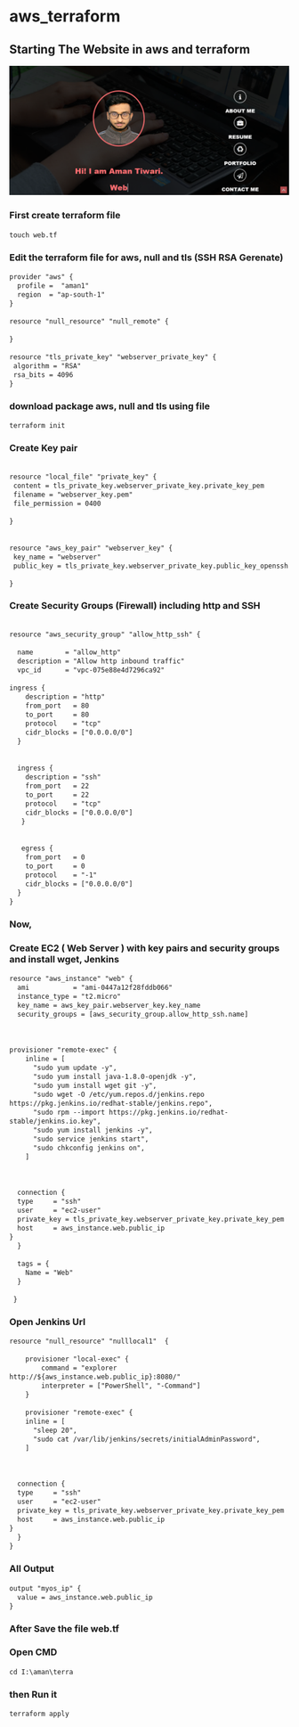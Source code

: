 # aws_terraform

## 	Starting The Website in aws and terraform 

![Create repository](images/ShooterScreenshot-0-15-06-20.png)

### First create  terraform file
```
touch web.tf 
```
### Edit the terraform file for aws, null and tls (SSH RSA Gerenate) 
```
provider "aws" {
  profile =  "aman1"
  region  = "ap-south-1"
}

resource "null_resource" "null_remote" {
	
}

resource "tls_private_key" "webserver_private_key" {
 algorithm = "RSA"
 rsa_bits = 4096
}
```


### download package aws, null and tls using file 

```
terraform init
```

### Create Key pair
```

resource "local_file" "private_key" {
 content = tls_private_key.webserver_private_key.private_key_pem
 filename = "webserver_key.pem"
 file_permission = 0400

}


resource "aws_key_pair" "webserver_key" {
 key_name = "webserver"
 public_key = tls_private_key.webserver_private_key.public_key_openssh

}
```

### Create Security Groups (Firewall) including http and SSH
```

resource "aws_security_group" "allow_http_ssh" {

  name        = "allow_http" 
  description = "Allow http inbound traffic"
  vpc_id      = "vpc-075e88e4d7296ca92"

ingress {
    description = "http"
    from_port   = 80
    to_port     = 80
    protocol    = "tcp"
    cidr_blocks = ["0.0.0.0/0"]
  } 


  ingress {
    description = "ssh"
    from_port   = 22
    to_port     = 22
    protocol    = "tcp"
    cidr_blocks = ["0.0.0.0/0"]
   }


   egress {
    from_port   = 0
    to_port     = 0
    protocol    = "-1"
    cidr_blocks = ["0.0.0.0/0"]
  }
}  
```

### Now,
### Create EC2 ( Web Server ) with key pairs and security groups and install wget, Jenkins  
```
resource "aws_instance" "web" {
  ami           = "ami-0447a12f28fddb066"
  instance_type = "t2.micro"
  key_name = aws_key_pair.webserver_key.key_name
  security_groups = [aws_security_group.allow_http_ssh.name]



provisioner "remote-exec" {
    inline = [
      "sudo yum update -y",
      "sudo yum install java-1.8.0-openjdk -y",
      "sudo yum install wget git -y",
      "sudo wget -O /etc/yum.repos.d/jenkins.repo https://pkg.jenkins.io/redhat-stable/jenkins.repo",
      "sudo rpm --import https://pkg.jenkins.io/redhat-stable/jenkins.io.key",
      "sudo yum install jenkins -y",
      "sudo service jenkins start",
      "sudo chkconfig jenkins on",
    ]
      


  connection {
  type     = "ssh"
  user     = "ec2-user"
  private_key = tls_private_key.webserver_private_key.private_key_pem
  host     = aws_instance.web.public_ip
}
  }

  tags = {
    Name = "Web"
  }

 }

```

### Open Jenkins Url 
```
resource "null_resource" "nulllocal1"  {

	provisioner "local-exec" {
	    command = "explorer http://${aws_instance.web.public_ip}:8080/"
	    interpreter = ["PowerShell", "-Command"]
  	}

  	provisioner "remote-exec" {
    inline = [
      "sleep 20",
      "sudo cat /var/lib/jenkins/secrets/initialAdminPassword",
    ]
      


  connection {
  type     = "ssh"
  user     = "ec2-user"
  private_key = tls_private_key.webserver_private_key.private_key_pem
  host     = aws_instance.web.public_ip
}
  }
}
```



### All Output 
```
output "myos_ip" {
  value = aws_instance.web.public_ip
}

```

### After Save the file web.tf

### Open CMD

```
cd I:\aman\terra
```
### then Run it
```
terraform apply
```
